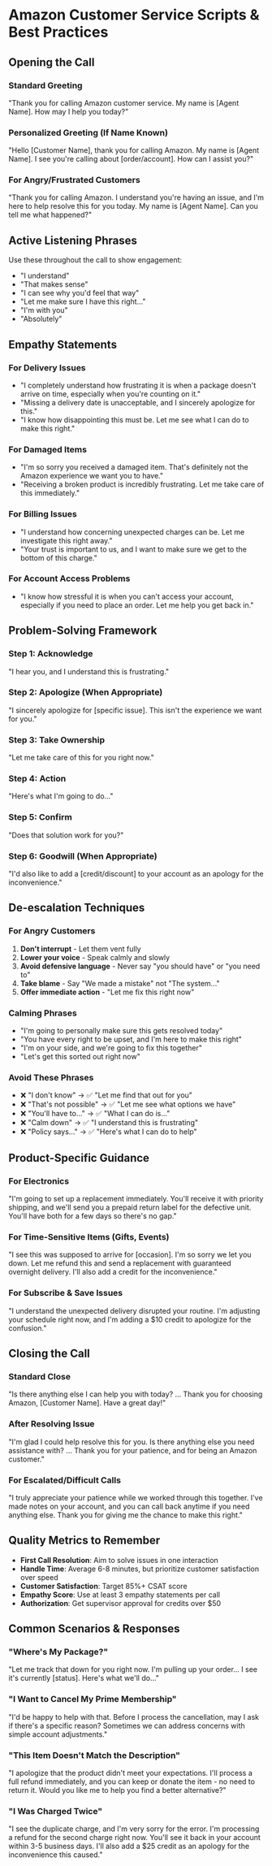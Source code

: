 # Amazon Customer Service Scripts & Best Practices

## Opening the Call

### Standard Greeting
"Thank you for calling Amazon customer service. My name is [Agent Name]. How may I help you today?"

### Personalized Greeting (If Name Known)
"Hello [Customer Name], thank you for calling Amazon. My name is [Agent Name]. I see you're calling about [order/account]. How can I assist you?"

### For Angry/Frustrated Customers
"Thank you for calling Amazon. I understand you're having an issue, and I'm here to help resolve this for you today. My name is [Agent Name]. Can you tell me what happened?"

## Active Listening Phrases

Use these throughout the call to show engagement:
- "I understand"
- "That makes sense"
- "I can see why you'd feel that way"
- "Let me make sure I have this right..."
- "I'm with you"
- "Absolutely"

## Empathy Statements

### For Delivery Issues
- "I completely understand how frustrating it is when a package doesn't arrive on time, especially when you're counting on it."
- "Missing a delivery date is unacceptable, and I sincerely apologize for this."
- "I know how disappointing this must be. Let me see what I can do to make this right."

### For Damaged Items
- "I'm so sorry you received a damaged item. That's definitely not the Amazon experience we want you to have."
- "Receiving a broken product is incredibly frustrating. Let me take care of this immediately."

### For Billing Issues
- "I understand how concerning unexpected charges can be. Let me investigate this right away."
- "Your trust is important to us, and I want to make sure we get to the bottom of this charge."

### For Account Access Problems
- "I know how stressful it is when you can't access your account, especially if you need to place an order. Let me help you get back in."

## Problem-Solving Framework

### Step 1: Acknowledge
"I hear you, and I understand this is frustrating."

### Step 2: Apologize (When Appropriate)
"I sincerely apologize for [specific issue]. This isn't the experience we want for you."

### Step 3: Take Ownership
"Let me take care of this for you right now."

### Step 4: Action
"Here's what I'm going to do..."

### Step 5: Confirm
"Does that solution work for you?"

### Step 6: Goodwill (When Appropriate)
"I'd also like to add a [credit/discount] to your account as an apology for the inconvenience."

## De-escalation Techniques

### For Angry Customers
1. **Don't interrupt** - Let them vent fully
2. **Lower your voice** - Speak calmly and slowly
3. **Avoid defensive language** - Never say "you should have" or "you need to"
4. **Take blame** - Say "We made a mistake" not "The system..."
5. **Offer immediate action** - "Let me fix this right now"

### Calming Phrases
- "I'm going to personally make sure this gets resolved today"
- "You have every right to be upset, and I'm here to make this right"
- "I'm on your side, and we're going to fix this together"
- "Let's get this sorted out right now"

### Avoid These Phrases
- ❌ "I don't know" → ✅ "Let me find that out for you"
- ❌ "That's not possible" → ✅ "Let me see what options we have"
- ❌ "You'll have to..." → ✅ "What I can do is..."
- ❌ "Calm down" → ✅ "I understand this is frustrating"
- ❌ "Policy says..." → ✅ "Here's what I can do to help"

## Product-Specific Guidance

### For Electronics
"I'm going to set up a replacement immediately. You'll receive it with priority shipping, and we'll send you a prepaid return label for the defective unit. You'll have both for a few days so there's no gap."

### For Time-Sensitive Items (Gifts, Events)
"I see this was supposed to arrive for [occasion]. I'm so sorry we let you down. Let me refund this and send a replacement with guaranteed overnight delivery. I'll also add a credit for the inconvenience."

### For Subscribe & Save Issues
"I understand the unexpected delivery disrupted your routine. I'm adjusting your schedule right now, and I'm adding a $10 credit to apologize for the confusion."

## Closing the Call

### Standard Close
"Is there anything else I can help you with today? ... Thank you for choosing Amazon, [Customer Name]. Have a great day!"

### After Resolving Issue
"I'm glad I could help resolve this for you. Is there anything else you need assistance with? ... Thank you for your patience, and for being an Amazon customer."

### For Escalated/Difficult Calls
"I truly appreciate your patience while we worked through this together. I've made notes on your account, and you can call back anytime if you need anything else. Thank you for giving me the chance to make this right."

## Quality Metrics to Remember

- **First Call Resolution**: Aim to solve issues in one interaction
- **Handle Time**: Average 6-8 minutes, but prioritize customer satisfaction over speed
- **Customer Satisfaction**: Target 85%+ CSAT score
- **Empathy Score**: Use at least 3 empathy statements per call
- **Authorization**: Get supervisor approval for credits over $50

## Common Scenarios & Responses

### "Where's My Package?"
"Let me track that down for you right now. I'm pulling up your order... I see it's currently [status]. Here's what we'll do..."

### "I Want to Cancel My Prime Membership"
"I'd be happy to help with that. Before I process the cancellation, may I ask if there's a specific reason? Sometimes we can address concerns with simple account adjustments."

### "This Item Doesn't Match the Description"
"I apologize that the product didn't meet your expectations. I'll process a full refund immediately, and you can keep or donate the item - no need to return it. Would you like me to help you find a better alternative?"

### "I Was Charged Twice"
"I see the duplicate charge, and I'm very sorry for the error. I'm processing a refund for the second charge right now. You'll see it back in your account within 3-5 business days. I'll also add a $25 credit as an apology for the inconvenience this caused."
